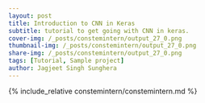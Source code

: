 ```yaml
---
layout: post
title: Introduction to CNN in Keras
subtitle: tutorial to get going with CNN in keras.
cover-img: /_posts/constemintern/output_27_0.png
thumbnail-img: /_posts/constemintern/output_27_0.png
share-img: /_posts/constemintern/output_27_0.png
tags: [Tutorial, Sample project]
author: Jagjeet Singh Sunghera
---
```

{% include_relative constemintern/constemintern.md %}

